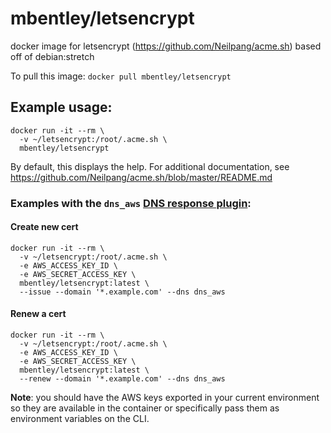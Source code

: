 mbentley/letsencrypt
====================

docker image for letsencrypt (https://github.com/Neilpang/acme.sh)
based off of debian:stretch

To pull this image:
`docker pull mbentley/letsencrypt`

## Example usage:

```
docker run -it --rm \
  -v ~/letsencrypt:/root/.acme.sh \
  mbentley/letsencrypt
```

By default, this displays the help.  For additional documentation, see https://github.com/Neilpang/acme.sh/blob/master/README.md

### Examples with the `dns_aws` [DNS response plugin](https://github.com/Neilpang/acme.sh/tree/master/dnsapi):

#### Create new cert
```
docker run -it --rm \
  -v ~/letsencrypt:/root/.acme.sh \
  -e AWS_ACCESS_KEY_ID \
  -e AWS_SECRET_ACCESS_KEY \
  mbentley/letsencrypt:latest \
  --issue --domain '*.example.com' --dns dns_aws
```

#### Renew a cert
```
docker run -it --rm \
  -v ~/letsencrypt:/root/.acme.sh \
  -e AWS_ACCESS_KEY_ID \
  -e AWS_SECRET_ACCESS_KEY \
  mbentley/letsencrypt:latest \
  --renew --domain '*.example.com' --dns dns_aws
```

**Note**: you should have the AWS keys exported in your current environment so they are available in the container or specifically pass them as environment variables on the CLI.
